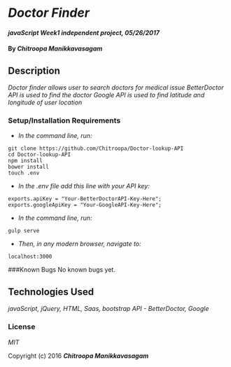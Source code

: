# _Doctor Finder_

#### _javaScript Week1 independent project, 05/26/2017_

#### By _**Chitroopa Manikkavasagam**_

## Description

_Doctor finder allows user to search doctors for medical issue_
_BetterDoctor API is used to find the doctor_
_Google API is used to find latitude and longitude of user location_

### Setup/Installation Requirements

* _In the command line, run:_
```
git clone https://github.com/Chitroopa/Doctor-lookup-API
cd Doctor-lookup-API
npm install
bower install
touch .env
```
* _In the .env file add this line with your API key:_
```
exports.apiKey = "Your-BetterDoctorAPI-Key-Here";
exports.googleApiKey = "Your-GoogleAPI-Key-Here";
```

* _In the command line, run:_
```
gulp serve
```
* _Then, in any modern browser, navigate to:_
```
localhost:3000
```
###Known Bugs
No known bugs yet.


## Technologies Used

_javaScript, jQuery, HTML, Saas, bootstrap_
_API - BetterDoctor, Google_

### License

*MIT*

Copyright (c) 2016 **_Chitroopa Manikkavasagam_**
